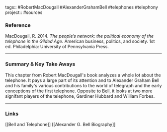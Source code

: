 tags:: #RobertMacDougall #AlexanderGrahamBell #telephones #telephony
project:: #sources

### Reference 
MacDougall, R. 2014. _The people’s network: the political economy of the telephone in the Gilded Age_. American business, politics, and society. 1st ed. Philadelphia: University of Pennsylvania Press.

---

### Summary & Key Take Aways
This chapter from Robert MacDougall's book analyzes a whole lot about the telephone. It pays a large part of its attention and to Alexander Graham Bell and his family's various contributions to the world of telegraph and the early conceptions of the first telephone. Opposite to Bell, it looks at two more signifant players of the telephone, Gardiner Hubbard and William Forbes.

--- 

### Links
[[Bell and Telephone]]
[[Alexander G. Bell Biography]]
